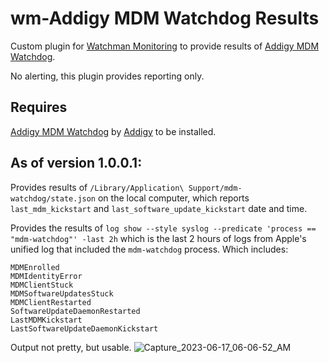 # wm-Addigy MDM Watchdog Results

Custom plugin for [Watchman Monitoring](https://www.watchmanmonitoring.com) to provide results of [Addigy MDM Watchdog](https://addigy.com/mdm-watchdog/).

No alerting, this plugin provides reporting only.

## Requires
[Addigy MDM Watchdog](https://addigy.com/mdm-watchdog/) by [Addigy](https://addigy.com/) to be installed.

## As of version 1.0.0.1:
Provides results of `/Library/Application\ Support/mdm-watchdog/state.json` on the local computer, which reports `last_mdm_kickstart` and `last_software_update_kickstart` date and time.

Provides the results of `log show --style syslog --predicate 'process == "mdm-watchdog"' -last 2h` which is the last 2 hours of logs from Apple's unified log that included the `mdm-watchdog` process.
Which includes:
```
MDMEnrolled
MDMIdentityError
MDMClientStuck
MDMSoftwareUpdatesStuck
MDMClientRestarted
SoftwareUpdateDaemonRestarted
LastMDMKickstart
LastSoftwareUpdateDaemonKickstart
```

Output not pretty, but usable.
![Capture_2023-06-17_06-06-52_AM](https://github.com/macitpros/wm-addigy-mdm-watchdog/assets/17754199/a72606f6-c063-4059-82c3-a1e1e451bd58)
